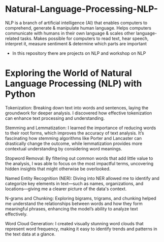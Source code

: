 # Natural-Language-Processing-NLP-
NLP is a branch of artificial intelligence (AI) that enables computers to comprehend, generate &amp; manipulate human language. Helps computers communicate with humans in their own language &amp; scales other language-related tasks. Makes possible for computers to read text, hear speech, interpret it, measure sentiment &amp; determine which parts are important

* In this repository there are projects on NLP and workshop on NLP

# Exploring the World of Natural Language Processing (NLP) with Python

Tokenization: Breaking down text into words and sentences, laying the groundwork for deeper analysis. I discovered how effective tokenization can enhance text processing and understanding.

Stemming and Lemmatization: I learned the importance of reducing words to their root forms, which improves the accuracy of text analysis. It’s fascinating how stemming algorithms like Porter and Lancaster can drastically change the outcome, while lemmatization provides more contextual understanding by considering word meanings.

Stopword Removal: By filtering out common words that add little value to the analysis, I was able to focus on the most impactful terms, uncovering hidden insights that might otherwise be overlooked.

Named Entity Recognition (NER): Diving into NER allowed me to identify and categorize key elements in text—such as names, organizations, and locations—giving me a clearer picture of the data's context.

N-grams and Chunking: Exploring bigrams, trigrams, and chunking helped me understand the relationships between words and how they form meaningful phrases, enhancing the model’s ability to analyze text effectively.

Word Cloud Generation: I created visually stunning word clouds that represent word frequency, making it easy to identify trends and patterns in the text data at a glance.

